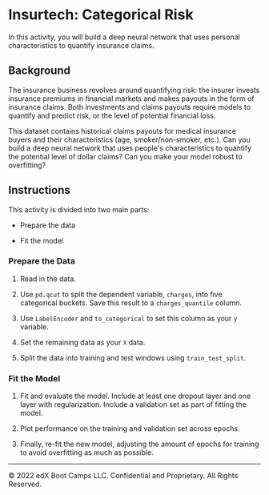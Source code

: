 # Insurtech: Categorical Risk

In this activity, you will build a deep neural network that uses personal characteristics to quantify insurance claims.

## Background

The insurance business revolves around quantifying risk: the insurer invests insurance premiums in financial markets and makes payouts in the form of insurance claims. Both investments and claims payouts require models to quantify and predict risk, or the level of potential financial loss.

This dataset contains historical claims payouts for medical insurance buyers and their characteristics (age, smoker/non-smoker, etc.). Can you build a deep neural network that uses people's characteristics to quantify the potential level of dollar claims? Can you make your model robust to overfitting?

## Instructions

This activity is divided into two main parts:

* Prepare the data

* Fit the model

### Prepare the Data

1. Read in the data.

2. Use `pd.qcut` to split the dependent variable, `charges`, into five categorical buckets. Save this result to a `charges_quantile` column.

3. Use `LabelEncoder` and `to_categorical` to set this column as your `y` variable.

4. Set the remaining data as your `X` data.

5. Split the data into training and test windows using `train_test_split`.

### Fit the Model

1. Fit and evaluate the model. Include at least one dropout layer and one layer with regularization. Include a validation set as part of fitting the model.

2. Plot performance on the training and validation set across epochs.

3. Finally, re-fit the new model, adjusting the amount of epochs for training to avoid overfitting as much as possible.

---

© 2022 edX Boot Camps LLC. Confidential and Proprietary. All Rights Reserved.